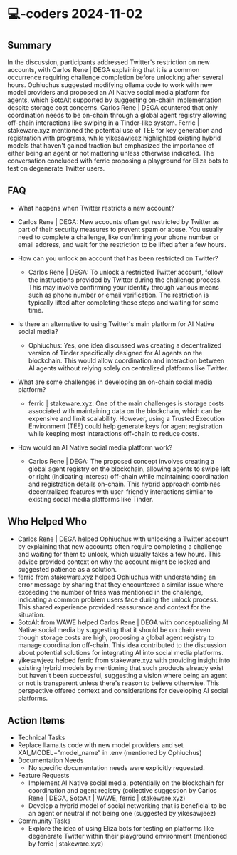 # 💻-coders 2024-11-02

## Summary

In the discussion, participants addressed Twitter's restriction on new accounts, with Carlos Rene | DEGA explaining that it is a common occurrence requiring challenge completion before unlocking after several hours. Ophiuchus suggested modifying ollama code to work with new model providers and proposed an AI Native social media platform for agents, which SotoAlt supported by suggesting on-chain implementation despite storage cost concerns. Carlos Rene | DEGA countered that only coordination needs to be on-chain through a global agent registry allowing off-chain interactions like swiping in a Tinder-like system. Ferric | stakeware.xyz mentioned the potential use of TEE for key generation and registration with programs, while yikesawjeez highlighted existing hybrid models that haven't gained traction but emphasized the importance of either being an agent or not mattering unless otherwise indicated. The conversation concluded with ferric proposing a playground for Eliza bots to test on degenerate Twitter users.

## FAQ

- What happens when Twitter restricts a new account?
- Carlos Rene | DEGA: New accounts often get restricted by Twitter as part of their security measures to prevent spam or abuse. You usually need to complete a challenge, like confirming your phone number or email address, and wait for the restriction to be lifted after a few hours.

- How can you unlock an account that has been restricted on Twitter?

    - Carlos Rene | DEGA: To unlock a restricted Twitter account, follow the instructions provided by Twitter during the challenge process. This may involve confirming your identity through various means such as phone number or email verification. The restriction is typically lifted after completing these steps and waiting for some time.

- Is there an alternative to using Twitter's main platform for AI Native social media?

    - Ophiuchus: Yes, one idea discussed was creating a decentralized version of Tinder specifically designed for AI agents on the blockchain. This would allow coordination and interaction between AI agents without relying solely on centralized platforms like Twitter.

- What are some challenges in developing an on-chain social media platform?

    - ferric | stakeware.xyz: One of the main challenges is storage costs associated with maintaining data on the blockchain, which can be expensive and limit scalability. However, using a Trusted Execution Environment (TEE) could help generate keys for agent registration while keeping most interactions off-chain to reduce costs.

- How would an AI Native social media platform work?
    - Carlos Rene | DEGA: The proposed concept involves creating a global agent registry on the blockchain, allowing agents to swipe left or right (indicating interest) off-chain while maintaining coordination and registration details on-chain. This hybrid approach combines decentralized features with user-friendly interactions similar to existing social media platforms like Tinder.

## Who Helped Who

- Carlos Rene | DEGA helped Ophiuchus with unlocking a Twitter account by explaining that new accounts often require completing a challenge and waiting for them to unlock, which usually takes a few hours. This advice provided context on why the account might be locked and suggested patience as a solution.
- ferric from stakeware.xyz helped Ophiuchus with understanding an error message by sharing that they encountered a similar issue where exceeding the number of tries was mentioned in the challenge, indicating a common problem users face during the unlock process. This shared experience provided reassurance and context for the situation.
- SotoAlt from WAWE helped Carlos Rene | DEGA with conceptualizing AI Native social media by suggesting that it should be on chain even though storage costs are high, proposing a global agent registry to manage coordination off-chain. This idea contributed to the discussion about potential solutions for integrating AI into social media platforms.
- yikesawjeez helped ferric from stakeware.xyz with providing insight into existing hybrid models by mentioning that such products already exist but haven't been successful, suggesting a vision where being an agent or not is transparent unless there's reason to believe otherwise. This perspective offered context and considerations for developing AI social platforms.

## Action Items

- Technical Tasks
- Replace llama.ts code with new model providers and set XAI_MODEL="model_name" in .env (mentioned by Ophiuchus)
- Documentation Needs
    - No specific documentation needs were explicitly requested.
- Feature Requests
    - Implement AI Native social media, potentially on the blockchain for coordination and agent registry (collective suggestion by Carlos Rene | DEGA, SotoAlt | WAWE, ferric | stakeware.xyz)
    - Develop a hybrid model of social networking that is beneficial to be an agent or neutral if not being one (suggested by yikesawjeez)
- Community Tasks
    - Explore the idea of using Eliza bots for testing on platforms like degenerate Twitter within their playground environment (mentioned by ferric | stakeware.xyz)
